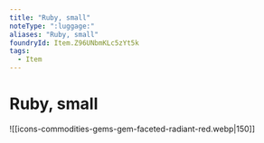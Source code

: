 ```yaml
---
title: "Ruby, small"
noteType: ":luggage:"
aliases: "Ruby, small"
foundryId: Item.Z96UNbmKLc5zYt5k
tags:
  - Item
---
```


# Ruby, small
![[icons-commodities-gems-gem-faceted-radiant-red.webp|150]]
